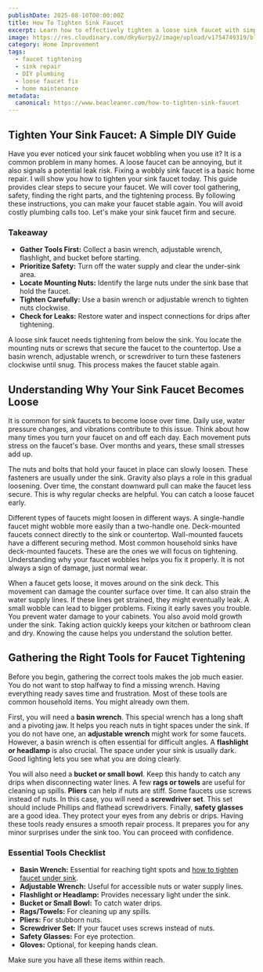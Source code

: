 ```yaml
---
publishDate: 2025-08-10T00:00:00Z
title: How To Tighten Sink Faucet
excerpt: Learn how to effectively tighten a loose sink faucet with simple tools and steps. Fix your wobbly faucet and prevent future leaks today!
image: https://res.cloudinary.com/dky6urpy2/image/upload/v1754749319/blog_image_1754749319_rj5102.webp
category: Home Improvement
tags:
  - faucet tightening
  - sink repair
  - DIY plumbing
  - loose faucet fix
  - home maintenance
metadata:
  canonical: https://www.beacleaner.com/how-to-tighten-sink-faucet
---
```


## Tighten Your Sink Faucet: A Simple DIY Guide

Have you ever noticed your sink faucet wobbling when you use it? It is a common problem in many homes. A loose faucet can be annoying, but it also signals a potential leak risk. Fixing a wobbly sink faucet is a basic home repair. I will show you how to tighten your sink faucet today. This guide provides clear steps to secure your faucet. We will cover tool gathering, safety, finding the right parts, and the tightening process. By following these instructions, you can make your faucet stable again. You will avoid costly plumbing calls too. Let's make your sink faucet firm and secure.

### Takeaway

*   **Gather Tools First:** Collect a basin wrench, adjustable wrench, flashlight, and bucket before starting.
*   **Prioritize Safety:** Turn off the water supply and clear the under-sink area.
*   **Locate Mounting Nuts:** Identify the large nuts under the sink base that hold the faucet.
*   **Tighten Carefully:** Use a basin wrench or adjustable wrench to tighten nuts clockwise.
*   **Check for Leaks:** Restore water and inspect connections for drips after tightening.

A loose sink faucet needs tightening from below the sink. You locate the mounting nuts or screws that secure the faucet to the countertop. Use a basin wrench, adjustable wrench, or screwdriver to turn these fasteners clockwise until snug. This process makes the faucet stable again.

## Understanding Why Your Sink Faucet Becomes Loose

It is common for sink faucets to become loose over time. Daily use, water pressure changes, and vibrations contribute to this issue. Think about how many times you turn your faucet on and off each day. Each movement puts stress on the faucet's base. Over months and years, these small stresses add up.

The nuts and bolts that hold your faucet in place can slowly loosen. These fasteners are usually under the sink. Gravity also plays a role in this gradual loosening. Over time, the constant downward pull can make the faucet less secure. This is why regular checks are helpful. You can catch a loose faucet early.

Different types of faucets might loosen in different ways. A single-handle faucet might wobble more easily than a two-handle one. Deck-mounted faucets connect directly to the sink or countertop. Wall-mounted faucets have a different securing method. Most common household sinks have deck-mounted faucets. These are the ones we will focus on tightening. Understanding why your faucet wobbles helps you fix it properly. It is not always a sign of damage, just normal wear.

When a faucet gets loose, it moves around on the sink deck. This movement can damage the counter surface over time. It can also strain the water supply lines. If these lines get strained, they might eventually leak. A small wobble can lead to bigger problems. Fixing it early saves you trouble. You prevent water damage to your cabinets. You also avoid mold growth under the sink. Taking action quickly keeps your kitchen or bathroom clean and dry. Knowing the cause helps you understand the solution better.

## Gathering the Right Tools for Faucet Tightening

Before you begin, gathering the correct tools makes the job much easier. You do not want to stop halfway to find a missing wrench. Having everything ready saves time and frustration. Most of these tools are common household items. You might already own them.

First, you will need a **basin wrench**. This special wrench has a long shaft and a pivoting jaw. It helps you reach nuts in tight spaces under the sink. If you do not have one, an **adjustable wrench** might work for some faucets. However, a basin wrench is often essential for difficult angles. A **flashlight or headlamp** is also crucial. The space under your sink is usually dark. Good lighting lets you see what you are doing clearly.

You will also need a **bucket or small bowl**. Keep this handy to catch any drips when disconnecting water lines. A few **rags or towels** are useful for cleaning up spills. **Pliers** can help if nuts are stiff. Some faucets use screws instead of nuts. In this case, you will need a **screwdriver set**. This set should include Phillips and flathead screwdrivers. Finally, **safety glasses** are a good idea. They protect your eyes from any debris or drips. Having these tools ready ensures a smooth repair process. It prepares you for any minor surprises under the sink too. You can proceed with confidence.

### Essential Tools Checklist

*   **Basin Wrench:** Essential for reaching tight spots and [how to tighten faucet under sink](https://beacleaner.com/how-to-tighten-faucet-under-sink).
*   **Adjustable Wrench:** Useful for accessible nuts or water supply lines.
*   **Flashlight or Headlamp:** Provides necessary light under the sink.
*   **Bucket or Small Bowl:** To catch water drips.
*   **Rags/Towels:** For cleaning up any spills.
*   **Pliers:** For stubborn nuts.
*   **Screwdriver Set:** If your faucet uses screws instead of nuts.
*   **Safety Glasses:** For eye protection.
*   **Gloves:** Optional, for keeping hands clean.

Make sure you have all these items within reach.